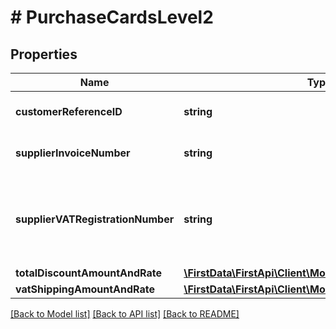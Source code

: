 # # PurchaseCardsLevel2

## Properties

Name | Type | Description | Notes
------------ | ------------- | ------------- | -------------
**customerReferenceID** | **string** | Customer code/customer reference ID. | [optional] 
**supplierInvoiceNumber** | **string** | Purchase identifier/merchant-related data. | [optional] 
**supplierVATRegistrationNumber** | **string** | Merchant VAT registration/single business reference number/merchant tax ID or corporation VAT number. | [optional] 
**totalDiscountAmountAndRate** | [**\FirstData\FirstApi\Client\Model\AdditionalAmountRate**](AdditionalAmountRate.md) |  | [optional] 
**vatShippingAmountAndRate** | [**\FirstData\FirstApi\Client\Model\AdditionalAmountRate**](AdditionalAmountRate.md) |  | [optional] 

[[Back to Model list]](../../README.md#documentation-for-models) [[Back to API list]](../../README.md#documentation-for-api-endpoints) [[Back to README]](../../README.md)


